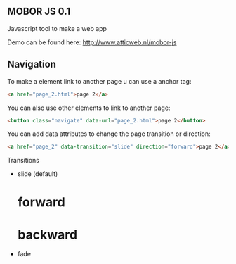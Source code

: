 MOBOR JS 0.1
-------------
Javascript tool to make a web app

Demo can be found here:
http://www.atticweb.nl/mobor-js


Navigation
-------------
To make a element link to another page u can use a anchor tag:
```html
<a href="page_2.html">page 2</a>
```
You can also use other elements to link to another page:
```html
<button class="navigate" data-url="page_2.html">page 2</button>
```
You can add data attributes to change the page transition or direction:
```html
<a href="page_2" data-transition="slide" direction="forward">page 2</a>
```
Transitions
- slide (default)
  # forward
  # backward
- fade